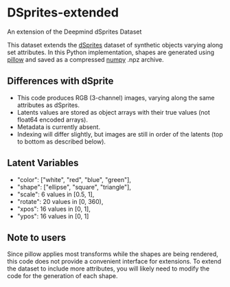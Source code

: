 # DSprites-extended
An extension of the Deepmind dSprites Dataset

This dataset extends the [dSprites](https://github.com/deepmind/dsprites-dataset) dataset of synthetic objects varying along set attributes. In this Python implementation, shapes are generated using [pillow](https://pillow.readthedocs.io/en/stable/index.html) and saved as a compressed [numpy](https://numpy.org/) .npz archive.

## Differences with dSprite

- This code produces RGB (3-channel) images, varying along the same attributes as dSprites. 
- Latents values are stored as object arrays with their true values (not float64 encoded arrays).
- Metadata is currently absent.
- Indexing will differ slightly, but images are still in order of the latents (top to bottom as described below).

## Latent Variables

- "color": \["white", "red", "blue", "green"],
- "shape": \["ellipse", "square", "triangle"],
- "scale": 6 values in \[0.5, 1],
- "rotate": 20 values in \[0, 360),
- "xpos": 16 values in \[0, 1],
- "ypos": 16 values in \[0, 1]

## Note to users

Since pillow applies most transforms while the shapes are being rendered, this code does not provide a convenient interface for extensions. To extend the dataset to include more attributes, you will likely need to modify the code for the generation of each shape.
